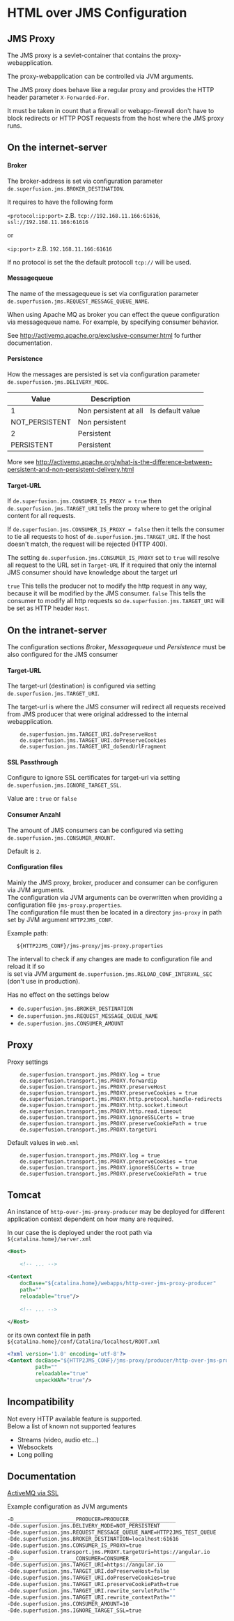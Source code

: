 # HTML over JMS Configuration

## JMS Proxy

The JMS proxy is a sevlet-container that contains the proxy-webapplication.

The proxy-webapplication can be controlled via JVM arguments.

The JMS proxy does behave like a regular proxy and provides the HTTP header parameter  `X-Forwarded-For`.

It must be taken in count that a firewall or webapp-firewall don't have to block 
redirects or HTTP POST requests from the host where the JMS proxy runs.


## On the internet-server


#### Broker

The broker-address is set via configuration parameter  `de.superfusion.jms.BROKER_DESTINATION`.  

It requires to have the following form 

`<protocol:ip:port>` z.B. `tcp://192.168.11.166:61616`, `ssl://192.168.11.166:61616`

or 

`<ip:port>` z.B. `192.168.11.166:61616` 


If no protocol is set the the default protocoll `tcp://` will be used.


#### Messagequeue

The name of the messagequeue is set via configuration parameter  `de.superfusion.jms.REQUEST_MESSAGE_QUEUE_NAME`.
 
When using Apache MQ as broker you can effect the queue configuration via messagequeue name.
For example, by specifying consumer behavior.

See http://activemq.apache.org/exclusive-consumer.html fo further documentation.


#### Persistence

How the messages are persisted is set via configuration parameter  `de.superfusion.jms.DELIVERY_MODE`.

|Value|Description||
|----|-------------|--|
|1|Non persistent at all|Is default value|
|NOT_PERSISTENT|Non persistent||
|2|Persistent||
|PERSISTENT|Persistent||

More see http://activemq.apache.org/what-is-the-difference-between-persistent-and-non-persistent-delivery.html

#### Target-URL

If `de.superfusion.jms.CONSUMER_IS_PROXY = true` then `de.superfusion.jms.TARGET_URI` tells the proxy where to get the original content for all requests.

If `de.superfusion.jms.CONSUMER_IS_PROXY = false` then it tells the consumer to tie all requests to host of `de.superfusion.jms.TARGET_URI`.
If the host doesn't match, the request will be rejected (HTTP 400).

The setting `de.superfusion.jms.CONSUMER_IS_PROXY` set to `true` will resolve all request to the URL set in `Target-URL` 
If it required that only the internal JMS consumer should have knowledge about the target url  

`true` This tells the producer not to modify the http request in any way, because it will be modified by the JMS consumer.
`false` This tells the consumer to modify all http requests so `de.superfusion.jms.TARGET_URI` will be set as HTTP header `Host`.

## On the intranet-server

The configuration sections *Broker*, *Messagequeue*  und *Persistence* must be also configured for the JMS consumer

#### Target-URL

The target-url (destination) is configured via setting `de.superfusion.jms.TARGET_URI`.

The target-url is where the JMS consumer will redirect all requests received from JMS producer that were original addressed to the internal webapplication. 

```
    de.superfusion.jms.TARGET_URI.doPreserveHost
    de.superfusion.jms.TARGET_URI.doPreserveCookies
    de.superfusion.jms.TARGET_URI_doSendUrlFragment
```


#### SSL Passthrough

Configure to ignore SSL certificates for target-url via setting `de.superfusion.jms.IGNORE_TARGET_SSL`.

Value are : `true` or `false`

#### Consumer Anzahl

The amount of JMS consumers can be configured via setting `de.superfusion.jms.CONSUMER_AMOUNT`.

Default is `2`.


#### Configuration files

Mainly the JMS proxy, broker, producer and consumer can be configuren via JVM arguments.  
The configuration via JVM arguments can be overwritten when providing a configuration file `jms-proxy.properties`.  
The configuration file must then be located in a directory `jms-proxy` in path set by JVM argument `HTTP2JMS_CONF`.  

Example path:
```
   ${HTTP2JMS_CONF}/jms-proxy/jms-proxy.properties 
```


The intervall to check if any changes are made to configuration file and reload it if so  
 is set via JVM argument `de.superfusion.jms.RELOAD_CONF_INTERVAL_SEC` (don't use in production).

Has no effect on the settings below
- `de.superfusion.jms.BROKER_DESTINATION`
- `de.superfusion.jms.REQUEST_MESSAGE_QUEUE_NAME`
- `de.superfusion.jms.CONSUMER_AMOUNT`

## Proxy

Proxy settings

```
    de.superfusion.transport.jms.PROXY.log = true
    de.superfusion.transport.jms.PROXY.forwardip
    de.superfusion.transport.jms.PROXY.preserveHost
    de.superfusion.transport.jms.PROXY.preserveCookies = true
    de.superfusion.transport.jms.PROXY.http.protocol.handle-redirects
    de.superfusion.transport.jms.PROXY.http.socket.timeout
    de.superfusion.transport.jms.PROXY.http.read.timeout
    de.superfusion.transport.jms.PROXY.ignoreSSLCerts = true
    de.superfusion.transport.jms.PROXY.preserveCookiePath = true
    de.superfusion.transport.jms.PROXY.targetUri
```

Default values in `web.xml`

```
    de.superfusion.transport.jms.PROXY.log = true
    de.superfusion.transport.jms.PROXY.preserveCookies = true
    de.superfusion.transport.jms.PROXY.ignoreSSLCerts = true
    de.superfusion.transport.jms.PROXY.preserveCookiePath = true
```


## Tomcat

An instance of `http-over-jms-proxy-producer` may be deployed for different application context dependent on how many are required.   

In our case the is deployed under the root path via `${catalina.home}/server.xml` 

```xml
<Host>

    <!-- ... -->

<Context 
    docBase="${catalina.home}/webapps/http-over-jms-proxy-producer" 
    path="" 
    reloadable="true"/>
    
    <!-- ... -->

</Host>
```

 or its own context file in path `${catalina.home}/conf/Catalina/localhost/ROOT.xml`
```xml
<?xml version='1.0' encoding='utf-8'?>
<Context docBase="${HTTP2JMS_CONF}/jms-proxy/producer/http-over-jms-proxy-producer.war"
         path=""
         reloadable="true"
         unpackWAR="true"/>

```

## Incompatibility

Not every HTTP available feature is supported.  
Below a list of known not supported features 
- Streams (video, audio etc...)
- Websockets
- Long polling



## Documentation

[ActiveMQ via SSL](http://activemq.apache.org/how-do-i-use-ssl.html)




Example configuration as JVM arguments
```bash
-D____________________PRODUCER=PRODUCER_______________
-Dde.superfusion.jms.DELIVERY_MODE=NOT_PERSISTENT
-Dde.superfusion.jms.REQUEST_MESSAGE_QUEUE_NAME=HTTP2JMS_TEST_QUEUE
-Dde.superfusion.jms.BROKER_DESTINATION=localhost:61616
-Dde.superfusion.jms.CONSUMER_IS_PROXY=true
-Dde.superfusion.transport.jms.PROXY.targetUri=https://angular.io
-D____________________CONSUMER=CONSUMER_______________
-Dde.superfusion.jms.TARGET_URI=https://angular.io
-Dde.superfusion.jms.TARGET_URI.doPreserveHost=false
-Dde.superfusion.jms.TARGET_URI.doPreserveCookies=true
-Dde.superfusion.jms.TARGET_URI.preserveCookiePath=true
-Dde.superfusion.jms.TARGET_URI.rewrite_servletPath=""
-Dde.superfusion.jms.TARGET_URI.rewrite_contextPath=""
-Dde.superfusion.jms.CONSUMER_AMOUNT=10
-Dde.superfusion.jms.IGNORE_TARGET_SSL=true

```
